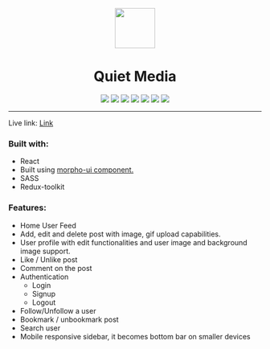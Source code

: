 <p align="center"><img src="https://yifgzyyqlpgydlzwcsaj.supabase.co/storage/v1/object/sign/quiet-media/quiet.png?token=eyJhbGciOiJIUzI1NiIsInR5cCI6IkpXVCJ9.eyJ1cmwiOiJxdWlldC1tZWRpYS9xdWlldC5wbmciLCJpYXQiOjE2NTMxMjc5OTEsImV4cCI6MTk2ODQ4Nzk5MX0.MfQTwH8F_cfZJS8_QFOgEuSozGFC7TpqTVgwEK4dEE0" height="80"/></p>

<h1 align="center">Quiet Media</h1>

<!-- <h2 align="center"> A streaming platform to get all the video content for mindful development</h2> -->

<p align="center">
<img src="https://img.shields.io/badge/React-20232A?style=for-the-badge&logo=react&logoColor=61DAFB"/ >
<img src="https://img.shields.io/badge/JavaScript-323330?style=for-the-badge&logo=javascript&logoColor=F7DF1E"/>
<img src="https://img.shields.io/badge/Sass-CC6699?style=for-the-badge&logo=sass&logoColor=white" />
<img src="https://img.shields.io/badge/Visual_Studio_Code-0078D4?style=for-the-badge&logo=visual%20studio%20code&logoColor=white" />
<img src="https://img.shields.io/badge/Vercel-000000?style=for-the-badge&logo=vercel&logoColor=white" />
<img src="https://img.shields.io/badge/Redux-593D88?style=for-the-badge&logo=redux&logoColor=white">
<img src="https://img.shields.io/badge/firebase-ffca28?style=for-the-badge&logo=firebase&logoColor=black">
</p>

---

Live link: [Link](https://quiet-media.vercel.app/)

### Built with:

- React
- Built using [morpho-ui component.](https://morpho-ui-css-docs.netlify.app)
- SASS
- Redux-toolkit

### Features:

- Home User Feed
- Add, edit and delete post with image, gif upload capabilities.
- User profile with edit functionalities and user image and background image support.
- Like / Unlike post
- Comment on the post
- Authentication
  - Login
  - Signup
  - Logout
- Follow/Unfollow a user
- Bookmark / unbookmark post
- Search user
- Mobile responsive sidebar, it becomes bottom bar on smaller devices

